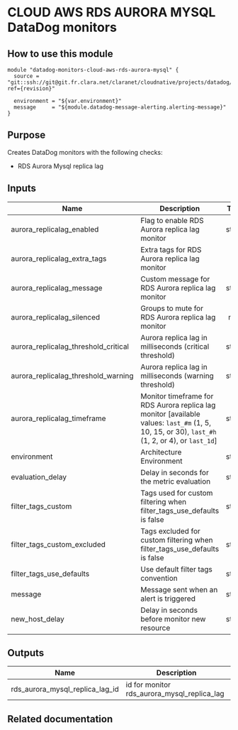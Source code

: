 # CLOUD AWS RDS AURORA MYSQL DataDog monitors

## How to use this module

```
module "datadog-monitors-cloud-aws-rds-aurora-mysql" {
  source = "git::ssh://git@git.fr.clara.net/claranet/cloudnative/projects/datadog/terraform/monitors.git//cloud/aws/rds/aurora/mysql?ref={revision}"

  environment = "${var.environment}"
  message     = "${module.datadog-message-alerting.alerting-message}"
}

```

## Purpose

Creates DataDog monitors with the following checks:

- RDS Aurora Mysql replica lag

## Inputs

| Name | Description | Type | Default | Required |
|------|-------------|:----:|:-----:|:-----:|
| aurora_replicalag_enabled | Flag to enable RDS Aurora replica lag monitor | string | `true` | no |
| aurora_replicalag_extra_tags | Extra tags for RDS Aurora replica lag monitor | list | `[]` | no |
| aurora_replicalag_message | Custom message for RDS Aurora replica lag monitor | string | `` | no |
| aurora_replicalag_silenced | Groups to mute for RDS Aurora replica lag monitor | map | `{}` | no |
| aurora_replicalag_threshold_critical | Aurora replica lag in milliseconds (critical threshold) | string | `200` | no |
| aurora_replicalag_threshold_warning | Aurora replica lag in milliseconds (warning threshold) | string | `100` | no |
| aurora_replicalag_timeframe | Monitor timeframe for RDS Aurora replica lag monitor [available values: `last_#m` (1, 5, 10, 15, or 30), `last_#h` (1, 2, or 4), or `last_1d`] | string | `last_5m` | no |
| environment | Architecture Environment | string | - | yes |
| evaluation_delay | Delay in seconds for the metric evaluation | string | `900` | no |
| filter_tags_custom | Tags used for custom filtering when filter_tags_use_defaults is false | string | `*` | no |
| filter_tags_custom_excluded | Tags excluded for custom filtering when filter_tags_use_defaults is false | string | `` | no |
| filter_tags_use_defaults | Use default filter tags convention | string | `true` | no |
| message | Message sent when an alert is triggered | string | - | yes |
| new_host_delay | Delay in seconds before monitor new resource | string | `300` | no |

## Outputs

| Name | Description |
|------|-------------|
| rds_aurora_mysql_replica_lag_id | id for monitor rds_aurora_mysql_replica_lag |

## Related documentation


